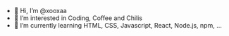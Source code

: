 - 👋 Hi, I’m @xooxaa
- 👀 I’m interested in Coding, Coffee and Chilis
- 🌱 I’m currently learning HTML, CSS, Javascript, React, Node.js, npm, ...

<!---
xooxaa/xooxaa is a ✨ special ✨ repository because its `README.md` (this file) appears on your GitHub profile.
You can click the Preview link to take a look at your changes.
--->
